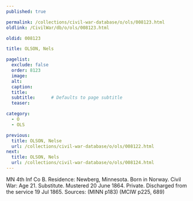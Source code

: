 ```yaml
---
published: true

permalink: /collections/civil-war-database/o/ols/008123.html
oldlink: /CivilWar/db/o/ols/008123.html

oldid: 008123

title: OLSON, Nels

pagelist:
  exclude: false
  order: 8123
  image: 
  alt:
  caption:
  title:
  subtitle:      # Defaults to page subtitle
  teaser:

category: 
  - O 
  - OLS

previous:
  title: OLSON, Nelse
  url: /collections/civil-war-database/o/ols/008122.html  
next:
  title: OLSON, Nels
  url: /collections/civil-war-database/o/ols/008124.html   
---
```

MN 4th Inf Co B. Residence: Newberg, Minnesota. Born in Norway. Civil War: Age 21. Substitute. Mustered 20 June 1864. Private. Discharged from the service 19 Jul 1865. Sources: (MINN p183) (MCIW p225, 689)